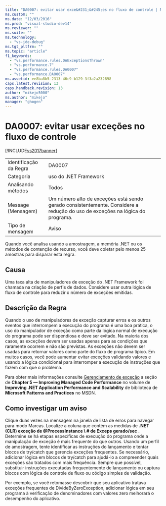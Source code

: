 ```yaml
---
title: "DA0007: evitar usar exce&#231;&#245;es no fluxo de controle | Microsoft Docs"
ms.custom: ""
ms.date: "12/03/2016"
ms.prod: "visual-studio-dev14"
ms.reviewer: ""
ms.suite: ""
ms.technology: 
  - "vs-ide-debug"
ms.tgt_pltfrm: ""
ms.topic: "article"
f1_keywords: 
  - "vs.performance.rules.DAExceptionsThrown"
  - "vs.performance.7"
  - "vs.performance.rules.DA0007"
  - "vs.performance.DA0007"
ms.assetid: ee8ba8b5-2313-46c9-b129-3f3a2a232898
caps.latest.revision: 13
caps.handback.revision: 13
author: "mikejo5000"
ms.author: "mikejo"
manager: "ghogen"
---
```

# DA0007: evitar usar exce&#231;&#245;es no fluxo de controle
[!INCLUDE[vs2017banner](../code-quality/includes/vs2017banner.md)]

|||  
|-|-|  
|Identificação da Regra|DA0007|  
|Categoria|uso do .NET Framework|  
|Analisando métodos|Todos|  
|Message \(Mensagem\)|Um número alto de exceções está sendo gerado consistentemente.  Considere a redução do uso de exceções na lógica do programa.|  
|Tipo de mensagem|Aviso|  
  
 Quando você analisa usando a amostragem, a memória .NET ou os métodos de contenção de recurso, você deve coletar pelo menos 25 amostras para disparar esta regra.  
  
## Causa  
 Uma taxa alta de manipuladores de exceção do .NET Framework foi chamada na criação de perfis de dados.  Considere usar outra lógica de fluxo de controle para reduzir o número de exceções emitidas.  
  
## Descrição da Regra  
 Quando o uso de manipuladores de exceção capturar erros e os outros eventos que interrompem a execução do programa é uma boa prática, o uso do manipulador de exceção como parte da lógica normal de execução do programa pode ser dispendiosa e deve ser evitado.  Na maioria dos casos, as exceções devem ser usadas apenas para as condições que raramente ocorrem e não são previstas.  As exceções não devem ser usadas para retornar valores como parte do fluxo de programa típico.  Em muitos casos, você pode aumentar evitar exceções validando valores e usando a lógica condicional para interromper a execução de instruções que fazem com que o problema.  
  
 Para obter mais informações consulte [Gerenciamento de exceção](http://go.microsoft.com/fwlink/?LinkID=177825) a seção de **Chapter 5 — Improving Managed Code Performance** no volume de **Improving .NET Application Performance and Scalability** de biblioteca de **Microsoft Patterns and Practices** no MSDN.  
  
## Como investigar um aviso  
 Clique duas vezes na mensagem na janela de lista de erros para navegar para modo Marcas.  Localize a coluna que contém as medidas de **.NET \(CLR\) exceção de @ProcessInstance \\ \# de Exceps gerado\/sec** .  Determine se há etapas específicas de execução do programa onde a manipulação de exceção é mais frequente do que outros.  Usando um perfil de amostragem, tente identificar as instruções do lançamento e tentar blocos de try\/catch que gerencia exceções frequentes.  Se necessário, adicionar lógica em blocos de try\/catch para ajudá\-lo a compreender quais exceções são tratados com mais frequência.  Sempre que possível, substituir instruções executadas frequentemente de lançamento ou captura blocos com lógica de controle de fluxo ou código simples de validação.  
  
 Por exemplo, se você retomasse descobrir que seu aplicativo tratava exceções frequentes de DivideByZeroException, adicionar lógica em seu programa à verificação de denominadores com valores zero melhorará o desempenho do aplicativo.
